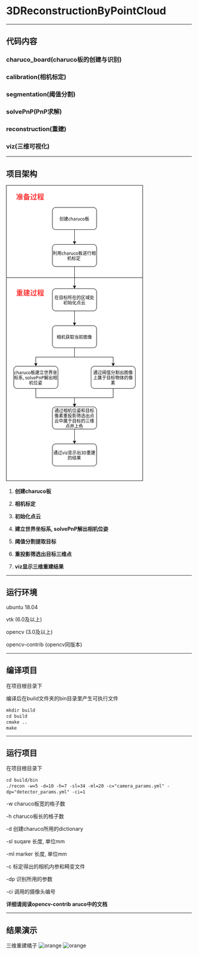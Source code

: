 # 3DReconstructionByPointCloud

---
## 代码内容
### charuco_board(charuco板的创建与识别)
### calibration(相机标定)
### segmentation(阈值分割)
### solvePnP(PnP求解)
### reconstruction(重建)
### viz(三维可视化)

---
## 项目架构
![image](image/3drecon流程.png)

1. **创建charuco板**

2. **相机标定**

3. **初始化点云**

4. **建立世界坐标系, solvePnP解出相机位姿**

5. **阈值分割提取目标**

6. **重投影筛选出目标三维点**

7. **viz显示三维重建结果**

---
## 运行环境

ubuntu 18.04

vtk (6.0及以上)

opencv (3.0及以上)

opencv-contrib (opencv同版本)

---
## 编译项目
在项目根目录下

编译后在build文件夹的bin目录里产生可执行文件
```
mkdir build
cd build
cmake ..
make
```

---
## 运行项目
在项目根目录下
```
cd build/bin
./recon -w=5 -d=10 -h=7 -sl=34 -ml=20 -c="camera_params.yml" -dp="detector_params.yml" -ci=1
```
-w charuco板宽的格子数

-h charuco板长的格子数

-d 创建charuco所用的dictionary

-sl suqare 长度, 单位mm

-ml marker 长度, 单位mm

-c 标定得出的相机内参和畸变文件

-dp 识别所用的参数

-ci 调用的摄像头编号

**详细请阅读opencv-contrib aruco中的文档**

---
## 结果演示
三维重建橘子
![orange](build/bin/img0.png)
![orange](build/bin/img1.png)